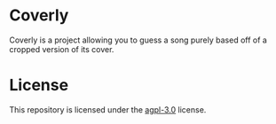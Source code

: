 # Coverly

Coverly is a project allowing you to guess a song purely based off of a cropped version of its cover.

# License

This repository is licensed under the [agpl-3.0](/LICENSE) license.
